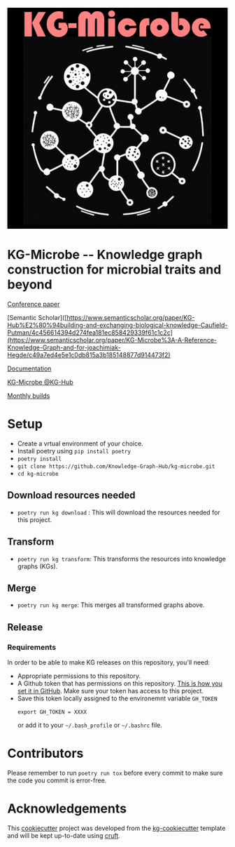 

![alt text](https://github.com/Knowledge-Graph-Hub/kg-microbe/blob/master/kg-microbe.png?raw=true)

# KG-Microbe -- Knowledge graph construction for microbial traits and beyond

[Conference paper](https://ceur-ws.org/Vol-3073/paper19.pdf)

[Semantic Scholar]([https://www.semanticscholar.org/paper/KG-Hub%E2%80%94building-and-exchanging-biological-knowledge-Caufield-Putman/4c456614394d274fea181ec858429339f61c1c2c](https://www.semanticscholar.org/paper/KG-Microbe%3A-A-Reference-Knowledge-Graph-and-for-joachimiak-Hegde/c49a7ed4e5e1c0db815a3b185148877d914473f2)

[Documentation](http://kghub.org/kg-microbe/index.html)

[KG-Microbe @KG-Hub](https://kghub.io/kg-microbe/)

[Monthly builds](https://kg-hub.berkeleybop.io/kg-microbe/)


# Setup
 - Create a vrtual environment of your choice.
 - Install poetry using `pip install poetry`
 - `poetry install`
 - `git clone https://github.com/Knowledge-Graph-Hub/kg-microbe.git`
 - `cd kg-microbe`

## Download resources needed
 - `poetry run kg download` : This will download the resources needed for this project.

## Transform
 - `poetry run kg transform`: This transforms the resources into knowledge graphs (KGs).

##  Merge
 - `poetry run kg merge`: This merges all transformed graphs above.

## Release
 ### Requirements
 In order to be able to make KG releases on this repository, you'll need:
 - Appropriate permissions to this repository.
 - A Github token that has permissions on this repository. [This is how you set it in GitHub](https://docs.github.com/en/organizations/managing-programmatic-access-to-your-organization/setting-a-personal-access-token-policy-for-your-organization#restricting-access-by-personal-access-tokens-classic). Make sure your token has access to this project.
 - Save this token locally assigned to the environemnt variable `GH_TOKEN`
    ```shell
    export GH_TOKEN = XXXX
    ```
    or add it to your `~/.bash_profile` or `~/.bashrc` file.



# Contributors
Please remember to run `poetry run tox` before every commit to make sure the code you commit is error-free.

# Acknowledgements

This [cookiecutter](https://cookiecutter.readthedocs.io/en/stable/README.html) project was developed from the [kg-cookiecutter](https://github.com/Knowledge-Graph-Hub/kg-cookiecutter) template and will be kept up-to-date using [cruft](https://cruft.github.io/cruft/).
 
